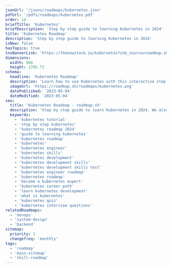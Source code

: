 ```yaml
---
jsonUrl: '/jsons/roadmaps/kubernetes.json'
pdfUrl: '/pdfs/roadmaps/kubernetes.pdf'
order: 14
briefTitle: 'Kubernetes'
briefDescription: 'Step by step guide to learning Kubernetes in 2024'
title: 'Kubernetes Roadmap'
description: 'Step by step guide to learning Kubernetes in 2024'
isNew: false
hasTopics: true
tnsBannerLink: 'https://thenewstack.io/kubernetes?utm_source=roadmap.sh&utm_medium=Referral&utm_campaign=Alert'
dimensions:
  width: 968
  height: 1785.73
schema:
  headline: 'Kubernetes Roadmap'
  description: 'Learn how to use Kubernetes with this interactive step by step guide in 2024. We also have resources and short descriptions attached to the roadmap items so you can get everything you want to learn in one place.'
  imageUrl: 'https://roadmap.sh/roadmaps/kubernetes.png'
  datePublished: '2023-05-04'
  dateModified: '2023-05-04'
seo:
  title: 'Kubernetes Roadmap - roadmap.sh'
  description: 'Step by step guide to learn Kubernetes in 2024. We also have resources and short descriptions attached to the roadmap items so you can get everything you want to learn in one place.'
  keywords:
    - 'kubernetes tutorial'
    - 'step by step kubernetes'
    - 'kubernetes roadmap 2024'
    - 'guide to learning kubernetes'
    - 'kubernetes roadmap'
    - 'kubernetes'
    - 'kubernetes engineer'
    - 'kubernetes skills'
    - 'kubernetes development'
    - 'kubernetes development skills'
    - 'kubernetes development skills test'
    - 'kubernetes engineer roadmap'
    - 'kubernetes roadmap'
    - 'become a kubernetes expert'
    - 'kubernetes career path'
    - 'learn kubernetes development'
    - 'what is kubernetes'
    - 'kubernetes quiz'
    - 'kubernetes interview questions'
relatedRoadmaps:
  - 'devops'
  - 'system-design'
  - 'backend'
sitemap:
  priority: 1
  changefreq: 'monthly'
tags:
  - 'roadmap'
  - 'main-sitemap'
  - 'skill-roadmap'
---
```

